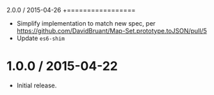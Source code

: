 2.0.0 / 2015-04-26
+=================
  * Simplify implementation to match new spec, per https://github.com/DavidBruant/Map-Set.prototype.toJSON/pull/5
  * Update `es6-shim`

1.0.0 / 2015-04-22
=================
  * Initial release.
